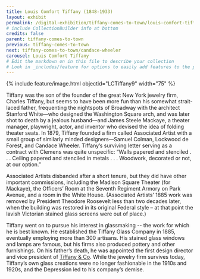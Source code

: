```yaml
---
title: Louis Comfort Tiffany (1848-1933)
layout: exhibit
permalink: /digital-exhibition/tiffany-comes-to-town/louis-comfort-tiffany.html
# include CollectionBuilder info at bottom
credits: false
parent: tiffany-comes-to-town
previous: tiffany-comes-to-town
next: tiffany-comes-to-town/candace-wheeler
carousel: Louis Comfort Tiffany
# Edit the markdown on in this file to describe your collection
# Look in _includes/feature for options to easily add features to the page
---
```


{% include feature/image.html objectid="LCTiffany9" width="75" %}

Tiffany was the son of the founder of the great New York jewelry firm, Charles Tiffany, but seems to have been more fun than his somewhat strait-laced father, frequenting the nightspots of Broadway with the architect Stanford White—who designed the Washington Square arch, and was later shot to death by a jealous husband—and James Steele Mackaye, a theater manager, playwright, actor, and inventor who devised the idea of folding theater seats. In 1879, Tiffany founded a firm called Associated Artist with a small group of similarly minded designers—Samuel Colman, Lockwood de Forest, and Candace Wheeler.  Tiffany’s surviving letter serving as a contract with Clemens was quite unspecific: “Walls papered and stenciled . . . Ceiling papered and stenciled in metals . . . Woodwork, decorated or not, at our option.”

Associated Artists disbanded after a short tenure, but they did have other important commissions, including the Madison Square Theater (for Mackaye), the Officers’ Room at the Seventh Regiment Armory on Park Avenue, and a room in the White House. (Associated Artists’ 1885 work was removed by President Theodore Roosevelt less than two decades later, when the building was restored in its original Federal style  – at that point the lavish Victorian stained glass screens were out of place.)

Tiffany went on to pursue his interest in glassmaking -- the work for which he is best known. He established the Tiffany Glass Company in 1885, eventually employing more than 300 artisans. His stained glass windows and lamps are famous, but his firms also produced pottery and other furnishings.  On his father’s death, he was appointed the first design director and vice president of <a href="https://www.tiffany.com/world-of-tiffany/the-world-of-tiffany-timeline/">Tiffany & Co</a>. While the jewelry firm survives today, Tiffany’s own glass creations were no longer fashionable in the 1910s and 1920s, and the Depression led to his company’s demise.
